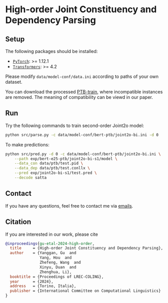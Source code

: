 # High-order Joint Constituency and Dependency Parsing

## Setup

The following packages should be installed:
* [`PyTorch`](https://github.com/pytorch/pytorch): >= 1.12.1
* [`Transformers`](https://github.com/huggingface/transformers): >= 4.2

Please modify `data/model-conf/data.ini` according to paths of your own dataset.

You can download the processed [PTB-train](https://drive.google.com/file/d/1rBOXMrfWlpBEPY7zZk_24ENh-qZNVTSN/view?usp=sharing), where incompatible instances are removed. The meaning of compatibility can be viewd in our paper. 

## Run

Try the following commands to train second-order Joint2o model:
```sh
python src/parse.py -c data/model-conf/bert-ptb/joint2o-bi.ini -d 0
```

To make predictions:
```sh
python src/pred.py -d 0 -c data/model-conf/bert-ptb/joint2o-bi.ini \
    --path exp/bert-e25-ptb/joint2o-bi-s1/model \
    --data_con data/ptb/test.pid \
    --data_dep data/ptb/test.conllx \
    --pred exp/joint2o-bi-s1/test.pred \
    --decode satta
```

## Contact

If you have any questions, feel free to contact me via [emails](mailto:yanggangu@outlook.com).


## Citation

If you are interested in our work, please cite
```bib
@inproceedings{gu-etal-2024-high-order,
  title     = {High-order Joint Constituency and Dependency Parsing},
  author    = {Yanggan, Gu  and
               Yang, Hou  and
               Zhefeng, Wang  and
               Xinyu, Duan  and
               Zhenghua, Li},
  booktitle = {Proceedings of LREC-COLING},
  year      = {2024},
  address   = {Torino, Italia},
  publisher = {International Committee on Computational Linguistics}
}
```